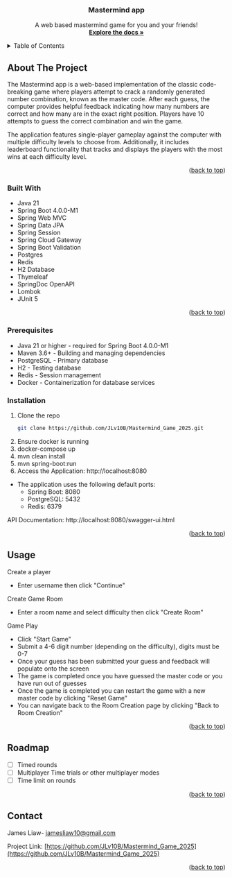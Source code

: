 <!-- Improved compatibility of back to top link: See: https://github.com/othneildrew/Best-README-Template/pull/73 -->
<a id="readme-top"></a>
<!--
*** Thanks for checking out the Best-README-Template. If you have a suggestion
*** that would make this better, please fork the repo and create a pull request
*** or simply open an issue with the tag "enhancement".
*** Don't forget to give the project a star!
*** Thanks again! Now go create something AMAZING! :D
-->



<!-- PROJECT SHIELDS -->
<!--
*** I'm using markdown "reference style" links for readability.
*** Reference links are enclosed in brackets [ ] instead of parentheses ( ).
*** See the bottom of this document for the declaration of the reference variables
*** for contributors-url, forks-url, etc. This is an optional, concise syntax you may use.
*** https://www.markdownguide.org/basic-syntax/#reference-style-links
-->

<!-- PROJECT LOGO -->
<br />

<h3 align="center">Mastermind app</h3>

  <p align="center">
    A web based mastermind game for you and your friends! 
    <br />
    <a href="https://github.com/JLv10B/Mastermind_Game_2025"><strong>Explore the docs »</strong></a>
    <br />
  </p>
</div>



<!-- TABLE OF CONTENTS -->
<details>
  <summary>Table of Contents</summary>
  <ol>
    <li>
      <a href="#about-the-project">About The Project</a>
      <ul>
        <li><a href="#built-with">Built With</a></li>
      </ul>
    </li>
    <li>
      <a href="#getting-started">Getting Started</a>
      <ul>
        <li><a href="#prerequisites">Prerequisites</a></li>
        <li><a href="#installation">Installation</a></li>
      </ul>
    </li>
    <li><a href="#usage">Usage</a></li>
    <li><a href="#datastructure">Datastructure</a></li>
    <li><a href="#codestructure">Codestructure</a></li>
    <li><a href="#roadmap">Roadmap</a></li>
  </ol>
</details>



<!-- ABOUT THE PROJECT -->
## About The Project

The Mastermind app is a web-based implementation of the classic code-breaking game where players attempt to crack a randomly generated number combination, known as the master code. After each guess, the computer provides helpful feedback indicating how many numbers are correct and how many are in the exact right position. Players have 10 attempts to guess the correct combination and win the game.

The application features single-player gameplay against the computer with multiple difficulty levels to choose from. Additionally, it includes leaderboard functionality that tracks and displays the players with the most wins at each difficulty level.

<p align="right">(<a href="#readme-top">back to top</a>)</p>



### Built With

* Java 21
* Spring Boot 4.0.0-M1
* Spring Web MVC
* Spring Data JPA
* Spring Session
* Spring Cloud Gateway
* Spring Boot Validation
* Postgres
* Redis
* H2 Database
* Thymeleaf
* SpringDoc OpenAPI
* Lombok
* JUnit 5

<p align="right">(<a href="#readme-top">back to top</a>)</p>



<!-- GETTING STARTED -->
### Prerequisites

* Java 21 or higher - required for Spring Boot 4.0.0-M1
* Maven 3.6+ - Building and managing dependencies
* PostgreSQL - Primary database
* H2 - Testing database
* Redis - Session management
* Docker - Containerization for database services

### Installation

1. Clone the repo
   ```sh
   git clone https://github.com/JLv10B/Mastermind_Game_2025.git
   ```
2. Ensure docker is running
3. docker-compose up
4. mvn clean install
5. mvn spring-boot:run
6. Access the Application: http://localhost:8080

* The application uses the following default ports:
  * Spring Boot: 8080
  * PostgreSQL: 5432
  * Redis: 6379

API Documentation: http://localhost:8080/swagger-ui.html

<p align="right">(<a href="#readme-top">back to top</a>)</p>



<!-- USAGE EXAMPLES -->
## Usage

Create a player
* Enter username then click "Continue"

Create Game Room
* Enter a room name and select difficulty then click "Create Room"

Game Play
* Click "Start Game"
* Submit a 4-6 digit number (depending on the difficulty), digits must be 0-7
* Once your guess has been submitted your guess and feedback will populate onto the screen
* The game is completed once you have guessed the master code or you have run out of guesses
* Once the game is completed you can restart the game with a new master code by clicking "Reset Game"
* You can navigate back to the Room Creation page by clicking "Back to Room Creation"


<p align="right">(<a href="#readme-top">back to top</a>)</p>




<!-- ROADMAP -->
## Roadmap

- [ ] Timed rounds
- [ ] Multiplayer Time trials or other multiplayer modes
- [ ] Time limit on rounds

<p align="right">(<a href="#readme-top">back to top</a>)</p>


<!-- CONTACT -->
## Contact

James Liaw- jamesliaw10@gmail.com

Project Link: [https://github.com/JLv10B/Mastermind_Game_2025](https://github.com/JLv10B/Mastermind_Game_2025)

<p align="right">(<a href="#readme-top">back to top</a>)</p>


